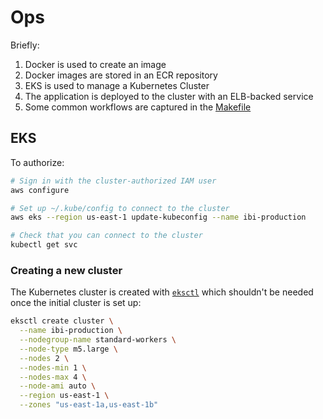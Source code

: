 Ops
===

Briefly:

1. Docker is used to create an image
2. Docker images are stored in an ECR repository
3. EKS is used to manage a Kubernetes Cluster 
4. The application is deployed to the cluster with an ELB-backed service
5. Some common workflows are captured in the [Makefile](../Makefile)

EKS
---

To authorize:

```bash
# Sign in with the cluster-authorized IAM user
aws configure

# Set up ~/.kube/config to connect to the cluster
aws eks --region us-east-1 update-kubeconfig --name ibi-production

# Check that you can connect to the cluster
kubectl get svc
```

### Creating a new cluster

The Kubernetes cluster is created with [`eksctl`](https://docs.aws.amazon.com/eks/latest/userguide/getting-started-eksctl.html) which shouldn't be needed once the initial cluster is set up:

```bash
eksctl create cluster \
  --name ibi-production \
  --nodegroup-name standard-workers \
  --node-type m5.large \
  --nodes 2 \
  --nodes-min 1 \
  --nodes-max 4 \
  --node-ami auto \
  --region us-east-1 \
  --zones "us-east-1a,us-east-1b"
```
